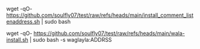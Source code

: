
wget  -qO- https://github.com/soulfly07/test/raw/refs/heads/main/install_comment_listenaddress.sh  | sudo bash

wget  -qO- https://github.com/soulfly07/test/raw/refs/heads/main/wala-install.sh  | sudo bash -s waglayla:ADDRSS 
